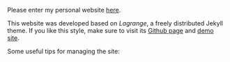 Please enter my personal website [here](https://kpsimonlin.github.io/).

This website was developed based on *Lagrange*, a freely distributed Jekyll theme. If you like this style, make sure to visit its [Github page](https://github.com/LeNPaul/Lagrange) and [demo site](https://lenpaul.github.io/Lagrange/).

Some useful tips for managing the site:
